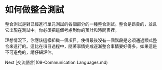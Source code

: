 # 如何做整合測試
[//]: # (Version:1.0.0)
整合測試是對已經進行單元測試的各個部分的一種整合測試。整合是昂貴的，並且它出現在測試中。你必須把這個考慮到你的預計和時間表裡。

理想情況下，你應該這樣組織一個項目，使得最後沒有一個階段是必須通過顯式整合來進行的。這比在項目過程中，隨著事情完成逐漸整合事情要好得多。如果這是不可避免的，請仔細評估。

Next [交流語言](09-Communication Languages.md)
